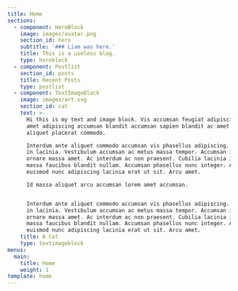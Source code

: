 ```yaml
---
title: Home
sections:
  - component: HeroBlock
    image: images/avatar.png
    section_id: hero
    subtitle: '### Liam was here.'
    title: This is a useless blog.
    type: heroblock
  - component: Postlist
    section_id: posts
    title: Recent Posts
    type: postlist
  - component: TextImageBlock
    image: images/art.svg
    section_id: cat
    text: >-
      Hi this is my text and image block. Vis accumsan feugiat adipiscing nisl
      amet adipiscing accumsan blandit accumsan sapien blandit ac amet faucibus
      aliquet placerat commodo. 

      Interdum ante aliquet commodo accumsan vis phasellus adipiscing. Ornare a
      in lacinia. Vestibulum accumsan ac metus massa tempor. Accumsan in lacinia
      ornare massa amet. Ac interdum ac non praesent. Cubilia lacinia interdum
      massa faucibus blandit nullam. Accumsan phasellus nunc integer. Accumsan
      euismod nunc adipiscing lacinia erat ut sit. Arcu amet. 

      Id massa aliquet arcu accumsan lorem amet accumsan.


      Interdum ante aliquet commodo accumsan vis phasellus adipiscing. Ornare a
      in lacinia. Vestibulum accumsan ac metus massa tempor. Accumsan in lacinia
      ornare massa amet. Ac interdum ac non praesent. Cubilia lacinia interdum
      massa faucibus blandit nullam. Accumsan phasellus nunc integer. Accumsan
      euismod nunc adipiscing lacinia erat ut sit. Arcu amet. 
    title: A Cat
    type: textimageblock
menus:
  main:
    title: Home
    weight: 1
template: home
---
```



